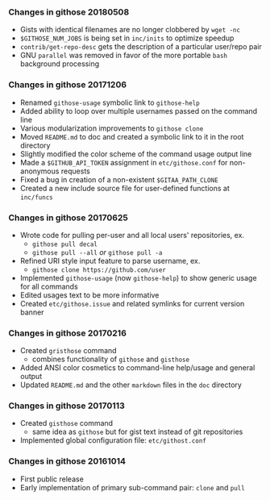 ### Changes in githose 20180508
  * Gists with identical filenames are no longer clobbered by `wget -nc`
  * `$GITHOSE_NUM_JOBS` is being set in `inc/inits` to optimize speedup
  * `contrib/get-repo-desc` gets the description of a particular user/repo pair
  * GNU `parallel` was removed in favor of the more portable `bash` background processing

### Changes in githose 20171206
  * Renamed `githose-usage` symbolic link to `githose-help`
  * Added ability to loop over multiple usernames passed on the command line 
  * Various modularization improvements to `githose clone` 
  * Moved `README.md` to doc and created a symbolic link to it in the root directory
  * Slightly modified the color scheme of the command usage output line
  * Made a `$GITHUB_API_TOKEN` assignment in `etc/githose.conf` for non-anonymous requests
  * Fixed a bug in creation of a non-existent `$GITAA_PATH_CLONE`
  * Created a new include source file for user-defined functions at `inc/funcs`

### Changes in githose 20170625
  * Wrote code for pulling per-user and all local users' repositories, ex.
    - `githose pull decal`
    - `githose pull --all` *or* `githose pull -a`
  * Refined URI style input feature to parse username, ex.
    - `githose clone https://github.com/user`
  * Implemented `githose-usage` (now `githose-help`) to show generic usage for all commands
  * Edited usages text to be more informative
  * Created `etc/githose.issue` and related symlinks for current version banner

### Changes in githose 20170216
  * Created `gristhose` command
    - combines functionality of `githose` and `gisthose`
  * Added ANSI color cosmetics to command-line help/usage and general output
  * Updated `README.md` and the other `markdown` files in the `doc` directory

### Changes in githose 20170113
  * Created `gisthose` command 
    - same idea as `githose` but for gist text instead of git repositories
  * Implemented global configuration file: `etc/githost.conf`

### Changes in githose 20161014
  * First public release 
  * Early implementation of primary sub-command pair: `clone` and `pull`
